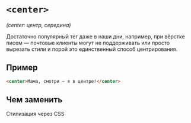 # `<center>`

_(center: центр, середина)_

Достаточно популярный тег даже в наши дни, например, при вёрстке писем — почтовые клиенты могут не поддерживать или просто вырезать стили и порой это единственный способ центрирования.

## Пример

```html
<center>Мама, смотри — я в центре!</center>
```

## Чем заменить

Стилизация через CSS
